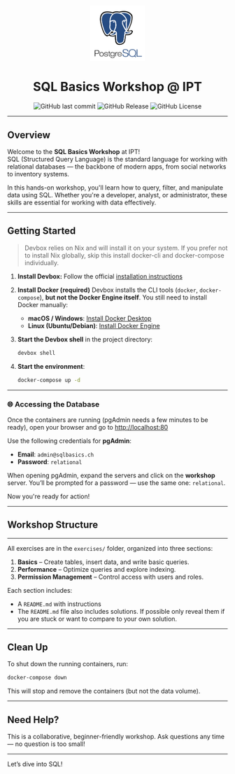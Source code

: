 <div align="center">

<img src="./assets/img/postgres-logo.png" alt="Sql Basics" width="25%">

# SQL Basics Workshop @ IPT

![GitHub last commit](https://img.shields.io/github/last-commit/f4z3r/vault-workshop)
![GitHub Release](https://img.shields.io/github/v/release/f4z3r/vault-workshop)
![GitHub License](https://img.shields.io/github/license/f4z3r/vault-workshop)
</div>

</div>

---

## Overview

Welcome to the **SQL Basics Workshop** at IPT!  
SQL (Structured Query Language) is the standard language for working with relational databases — the backbone of modern apps, from social networks to inventory systems.

In this hands-on workshop, you'll learn how to query, filter, and manipulate data using SQL. Whether you're a developer, analyst, or administrator, these skills are essential for working with data effectively.

---

## Getting Started

   > Devbox relies on Nix and will install it on your system. If you prefer not to install Nix globally, skip this install docker-cli and docker-compose individually.

1. **Install Devbox:** Follow the official [installation instructions](https://www.jetpack.io/devbox/docs/install)

2. **Install Docker (required)**
   Devbox installs the CLI tools (`docker`, `docker-compose`), **but not the Docker Engine itself**.
   You still need to install Docker manually:

   - **macOS / Windows**: [Install Docker Desktop](https://www.docker.com/products/docker-desktop)
   - **Linux (Ubuntu/Debian)**: [Install Docker Engine](https://docs.docker.com/engine/install/ubuntu/)

3. **Start the Devbox shell** in the project directory:

   ```bash
   devbox shell
   ```

4. **Start the environment**:

   ```bash
   docker-compose up -d
   ```

---
### 🌐 Accessing the Database

Once the containers are running (pgAdmin needs a few minutes to be ready), open your browser and go to [http://localhost:80](http://localhost:80)

Use the following credentials for **pgAdmin**:

- **Email**: `admin@sqlbasics.ch`
- **Password**: `relational`

When opening pgAdmin, expand the servers and click on the **workshop** server.
You’ll be prompted for a password — use the same one: `relational`.

Now you're ready for action!

---

## Workshop Structure
---

All exercises are in the `exercises/` folder, organized into three sections:

1. **Basics** – Create tables, insert data, and write basic queries.
2. **Performance** – Optimize queries and explore indexing.
3. **Permission Management** – Control access with users and roles.

Each section includes:

- A `README.md` with instructions
- The `README.md` file also includes solutions. If possible only reveal them if you are stuck or want to compare to your own solution.

---

## Clean Up

To shut down the running containers, run:

```bash
docker-compose down
```

This will stop and remove the containers (but not the data volume).

---

## Need Help?

This is a collaborative, beginner-friendly workshop.
Ask questions any time — no question is too small!

---

Let’s dive into SQL!
